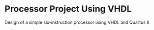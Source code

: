 # Processor Project Using VHDL
 Design of a simple six-instruction processor using VHDL and Quartus II
